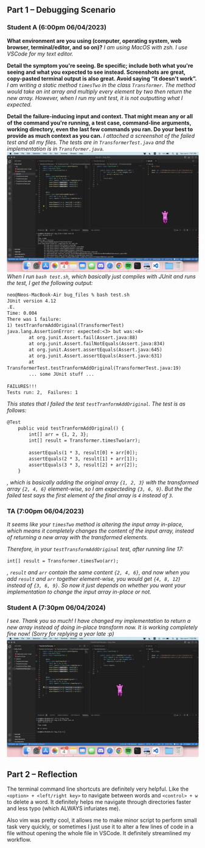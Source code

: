 ## Part 1 – Debugging Scenario
### Student A (6:00pm 06/04/2023)
**What environment are you using (computer, operating system, web browser, terminal/editor, and so on)?**
*I am using MacOS with zsh. I use VSCode for my text editor.*

**Detail the symptom you're seeing. Be specific; include both what you're seeing and what you expected to see instead. Screenshots are great, copy-pasted terminal output is also great. Avoid saying “it doesn't work”.**
*I am writing a static method `timesTwo` in the class `Transformer`. The method would take an int array and multiply every element by two then return the new array. However, when I run my unit test, it is not outputting what I expected.*

**Detail the failure-inducing input and context. That might mean any or all of the command you're running, a test case, command-line arguments, working directory, even the last few commands you ran. Do your best to provide as much context as you can.**
*I attached a screenshot of the failed test and all my files. The tests are in `TransformerTest.java` and the implementation is in `Transformer.java`.*
![bug.png](images/bug.png)
*When I run `bash test.sh`, which basically just compiles with JUnit and runs the test, I get the following output:*
```
neo@Neos-MacBook-Air bug_files % bash test.sh
JUnit version 4.12
.E.
Time: 0.004
There was 1 failure:
1) testTranformAddOriginal(TransformerTest)
java.lang.AssertionError: expected:<3> but was:<4>
        at org.junit.Assert.fail(Assert.java:88)
        at org.junit.Assert.failNotEquals(Assert.java:834)
        at org.junit.Assert.assertEquals(Assert.java:645)
        at org.junit.Assert.assertEquals(Assert.java:631)
        at TransformerTest.testTranformAddOriginal(TransformerTest.java:19)
        ... some JUnit stuff ...

FAILURES!!!
Tests run: 2,  Failures: 1
```

*This states that I failed the test `testTranformAddOriginal`.
The test is as follows:*
```
@Test
    public void testTranformAddOriginal() {
        int[] arr = {1, 2, 3};
        int[] result = Transformer.timesTwo(arr);
        
        assertEquals(1 * 3, result[0] + arr[0]);
        assertEquals(2 * 3, result[1] + arr[1]);
        assertEquals(3 * 3, result[2] + arr[2]);
    }
```
*, which is basically adding the original array `{1, 2, 3}` with the transformed array `{2, 4, 6}` element-wise, so I am expecteding `{3, 6, 9}`. But the the failed test says the first element of the final array is `4` instead of `3`.*


### TA (7:00pm 06/04/2023)
*It seems like your `timesTwo` method is altering the input array in-place, which means it completely changes the content of the input array, instead of returning a new array with the transformed elements.*

*Therefore, in your `testTransformAddOriginal` test, after running line 17:*
```
int[] result = Transformer.timesTwo(arr);
```
*, `result` and `arr` contain the same content `{2, 4, 6}`, and now when you add `result` and `arr` together element-wise, you would get `{4, 8, 12}` instead of `{3, 6, 9}`. So now it just depends on whether you want your implementation to change the input array in-place or not.*

### Student A (7:30pm 06/04/2024)
*I see. Thank you so much! I have changed my implementation to return a new array instead of doing in-place transform now. It is working completely fine now! (Sorry for replying a year late :p)*
![fixed.png](images/fixed.png)

## Part 2 – Reflection
The terminal command line shortcuts are definitely very helpful. Like the `<option> + <left/right key>` to navigate between words and `<control> + w` to delete a word. It definitely helps me navigate through directories faster and less typo (which ALWAYS infuriates me). 

Also vim was pretty cool, it allows me to make minor script to perform small task very quickly, or sometimes I just use it to alter a few lines of code in a file without opening the whole file in VSCode. It definitely streamlined my workflow.